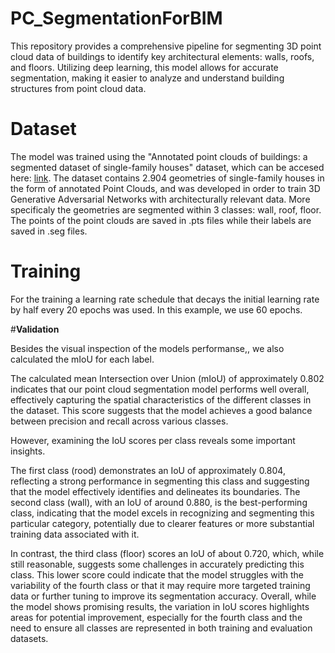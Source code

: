 # PC_SegmentationForBIM
This repository provides a comprehensive pipeline for segmenting 3D point cloud data of buildings to identify key architectural elements: walls, roofs, and floors. Utilizing deep learning, this model allows for accurate segmentation, making it easier to analyze and understand building structures from point cloud data.

# **Dataset**
The model was trained using the "Annotated point clouds of buildings: a segmented dataset of single-family houses" dataset, which can be accesed here: [link](10.17632/3thtp7mc6z.2). The dataset contains 2.904 geometries of single-family houses in the form of annotated Point Clouds, and was developed in order to train 3D Generative Adversarial Networks with architecturally relevant data. More specificaly the geometries are segmented within 3 classes: wall, roof, floor. The points of the point clouds are saved in .pts files while their labels are saved in .seg files.

# **Training**
For the training a learning rate schedule that decays the initial learning rate by half every 20 epochs was used. In this example, we use 60 epochs.


#**Validation**

Besides the visual inspection of the models performanse,, we also calculated the mIoU for each label.

The calculated mean Intersection over Union (mIoU) of approximately 0.802 indicates that our point cloud segmentation model performs well overall, effectively capturing the spatial characteristics of the different classes in the dataset. This score suggests that the model achieves a good balance between precision and recall across various classes.

However, examining the IoU scores per class reveals some important insights.

The first class (rood) demonstrates an IoU of approximately 0.804, reflecting a strong performance in segmenting this class and suggesting that the model effectively identifies and delineates its boundaries. The second class (wall), with an IoU of around 0.880, is the best-performing class, indicating that the model excels in recognizing and segmenting this particular category, potentially due to clearer features or more substantial training data associated with it.

In contrast, the third class (floor) scores an IoU of about 0.720, which, while still reasonable, suggests some challenges in accurately predicting this class. This lower score could indicate that the model struggles with the variability of the fourth class or that it may require more targeted training data or further tuning to improve its segmentation accuracy. Overall, while the model shows promising results, the variation in IoU scores highlights areas for potential improvement, especially for the fourth class and the need to ensure all classes are represented in both training and evaluation datasets.


